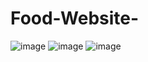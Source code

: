 # Food-Website-

![image](https://user-images.githubusercontent.com/64732986/125051766-eaa5a900-e0c0-11eb-9c26-f73735fc8cb7.png)
![image](https://user-images.githubusercontent.com/64732986/125052280-6dc6ff00-e0c1-11eb-9dab-33be3e600546.png)
![image](https://user-images.githubusercontent.com/64732986/125052359-82a39280-e0c1-11eb-9237-05788ffe3a00.png)


